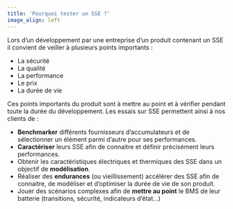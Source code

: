 ```yaml
---
title: 'Pourquoi tester un SSE ?'
image_align: left
---
```


Lors d’un développement par une entreprise d’un produit contenant un SSE il convient de veiller à plusieurs points importants :
* La sécurité
* La qualité
* La performance
* Le prix
* La durée de vie

Ces points importants du produit sont à mettre au point et à vérifier pendant toute la durée du développement. Les essais sur SSE permettent ainsi à nos clients de :
* **Benchmarker** différents fournisseurs d’accumulateurs et de sélectionner un élément parmi d’autre pour ses performances.
* **Caractériser** leurs SSE afin de connaitre et définir précisément leurs performances.
* Obtenir les caractéristiques électriques et thermiques des SSE dans un objectif de **modélisation**.
* Réaliser des **endurances** (ou vieillissement) accélérer des SSE afin de connaitre, de modéliser et d’optimiser la durée de vie de son produit.
* Jouer des scénarios complexes afin de **mettre au point** le BMS de leur batterie (transitions, sécurité, indicateurs d’état…)
